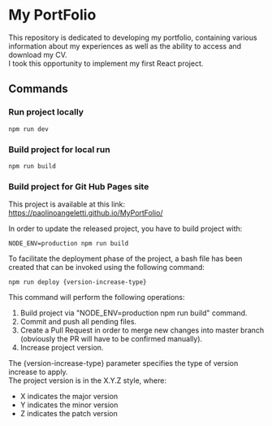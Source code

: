 # My PortFolio

This repository is dedicated to developing my portfolio, containing various information about my experiences as well as the ability to access and download my CV.\
I took this opportunity to implement my first React project.

## Commands

### Run project locally

`npm run dev`

### Build project for local run

`npm run build`

### Build project for Git Hub Pages site

This project is available at this link: 
https://paolinoangeletti.github.io/MyPortFolio/

In order to update the released project, you have to build project with:

`NODE_ENV=production npm run build`

To facilitate the deployment phase of the project, a bash file has been created that can be invoked using the following command:

`npm run deploy {version-increase-type}`

This command will perform the following operations:

1. Build project via "NODE_ENV=production npm run build" command.
2. Commit and push all pending files.
3. Create a Pull Request in order to merge new changes into master branch (obviously the PR will have to be confirmed manually).
4. Increase project version.

The {version-increase-type} parameter specifies the type of version increase to apply.\
The project version is in the X.Y.Z style, where:
- X indicates the major version
- Y indicates the minor version
- Z indicates the patch version